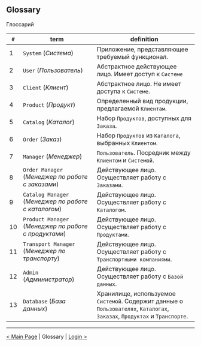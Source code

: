 ## Glossary
Глоссарий

`#` | term | definition
--- | --- | --- |
1 | `System` (*Система*) | Приложение, представляющее требуемый функционал.
2 | `User` (*Пользователь*) | Абстрактное действующее лицо. Имеет доступ к `Системе`
3 | `Client` (*Клиент*) | Абстрактное лицо. Не имеет доступа к `Системе`.
4 | `Product` (*Продукт*) | Определенный вид продукции, предлагаемой `Клиентам`.
5 | `Catalog` (*Каталог*) | Набор `Продуктов`, доступных  для `Заказа`.
6 | `Order` (*Заказ*) | Набор `Продуктов` из `Каталога`, выбранных `Клиентом`.
7 | `Manager` (*Менеджер*) | `Пользователь`. Посредник между `Клиентом` и `Системой`.
8 | `Order Manager` (*Менеджер по работе с заказами*) | Действующее лицо. Осуществляет работу с `Заказами`.
9 | `Catalog Manager` (*Менеджер по работе с каталогом*) | Действующее лицо. Осуществляет работу с `Каталогом`.
10 | `Product Manager` (*Менеджер по работе с продуктами*) | Действующее лицо. Осуществляет работу с `Продуктами`.
11 | `Transport Manager` (*Менеджер по транспорту*) | Действующее лицо. Осуществляет работу с `Транспортными компаниями`.
12 | `Admin` (*Администратор*) | Действующее лицо. Осуществляет работу с `Базой данных`.
13 | `Database` (*База данных*) | Хранилище, используемое `Системой`. Содержит данные о `Пользователях`, `Каталогах`, `Заказах`, `Продуктах` и `Транспорте`.

***

[< Main Page](http://drapegnik.github.io/bsu/technology/lab2/docs/) | Glossary | [Login >](http://drapegnik.github.io/bsu/technology/lab2/docs/login)